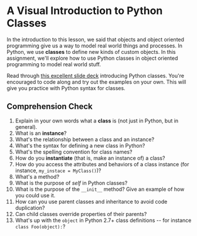 [//]: <> (author: Benjamin White)
[//]: <> (type: 3pc)
[//]: <> (time: 80)

# A Visual Introduction to Python Classes

In the introduction to this lesson, we said that objects and object oriented programming give us a way to model real world things and processes. In Python, we use **classes** to define new kinds of custom objects. In this assignment, we'll explore how to use Python classes in object oriented programming to model real world stuff. 

Read through [this excellent slide deck](http://slides.com/jasonmyers/learnpython-classes) introducing Python classes. You're encouraged to code along and try out the examples on your own. This will give you practice with Python syntax for classes.

## Comprehension Check

1. Explain in your own words what a **class** is (not just in Python, but in general).
2. What is an **instance**?
3. What's the relationship between a class and an instance?
4. What's the syntax for defining a new class in Python?
5. What's the spelling convention for class names?
6. How do you **instantiate** (that is, make an instance of) a class?
7. How do you access the attributes and behaviors of a class instance (for instance, `my_instace = MyClass()`)?
8. What's a method?
9. What is the purpose of *self* in Python classes?
10. What is the purpose of the `__init__` method? Give an example of how you could use it.
11. How can you use parent classes and inheritance to avoid code duplication?
12. Can child classes override properties of their parents?
13. What's up with the `object` in Python 2.7+ class definitions -- for instance `class Foo(object):`?


